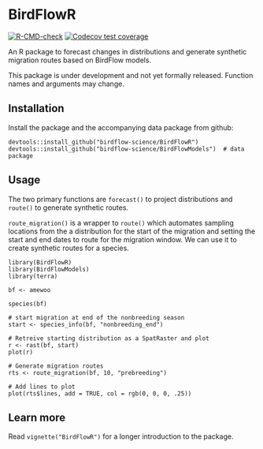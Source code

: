 # BirdFlowR

<!-- badges: start -->
  [![R-CMD-check](https://github.com/birdflow-science/BirdFlowR/actions/workflows/R-CMD-check.yaml/badge.svg)](https://github.com/birdflow-science/BirdFlowR/actions/workflows/R-CMD-check.yaml)
[![Codecov test coverage](https://codecov.io/gh/birdflow-science/BirdFlowR/branch/main/graph/badge.svg)](https://app.codecov.io/gh/birdflow-science/BirdFlowR?branch=main)
<!-- badges: end -->

An R package to forecast changes in distributions and generate synthetic migration routes based on BirdFlow models.

This package is under development and not yet formally released. Function names and arguments may change.

## Installation

Install the package and the accompanying data package from github:
```{r}
devtools::install_github("birdflow-science/BirdFlowR")
devtools::install_github("birdflow-science/BirdFlowModels")  # data package
```

## Usage 

The two primary functions are `forecast()` to project distributions and 
`route()` to generate synthetic routes.  

`route_migration()` is a wrapper to `route()` which automates sampling
locations from the a distribution for the start of the migration and setting 
the start and end dates to route for the migration window. We can use it to 
create synthetic routes for a species.
```{r}
library(BirdFlowR)
library(BirdFlowModels)
library(terra)

bf <- amewoo 

species(bf)

# start migration at end of the nonbreeding season
start <- species_info(bf, "nonbreeding_end")

# Retreive starting distribution as a SpatRaster and plot
r <- rast(bf, start)
plot(r)

# Generate migration routes
rts <- route_migration(bf, 10, "prebreeding")

# Add lines to plot
plot(rts$lines, add = TRUE, col = rgb(0, 0, 0, .25))

```

## Learn more

Read  `vignette("BirdFlowR")` for a longer introduction to the package.


